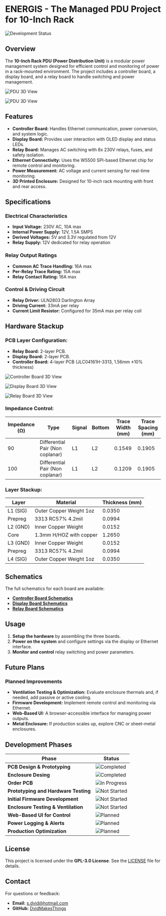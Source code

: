 # ENERGIS - The Managed PDU Project for 10-Inch Rack

![Development Status](https://img.shields.io/badge/status-Waiting%20for%20PCB%20--%20Testing%20phase-yellow)

## Overview
The **10-Inch Rack PDU (Power Distribution Unit)** is a modular power management system designed for efficient control and monitoring of power in a rack-mounted environment. The project includes a controller board, a display board, and a relay board to handle switching and power management.

![PDU 3D View](images/Assembly/Assembled-in-case_3D_1.png)

![PDU 3D View](images/Assembly/Assembled-in-case_3D_2.png)

## Features
- **Controller Board:** Handles Ethernet communication, power conversion, and system logic.
- **Display Board:** Provides user interaction with OLED display and status LEDs.
- **Relay Board:** Manages AC switching with 8x 230V relays, fuses, and safety isolation.
- **Ethernet Connectivity:** Uses the W5500 SPI-based Ethernet chip for remote control and monitoring.
- **Power Measurement:** AC voltage and current sensing for real-time monitoring.
- **3D Printed Enclosure:** Designed for 10-inch rack mounting with front and rear access.

## Specifications

### Electrical Characteristics
- **Input Voltage:** 230V AC, 10A max
- **Internal Power Supply:** 12V, 1.5A SMPS
- **Derived Voltages:** 5V and 3.3V regulated from 12V
- **Relay Supply:** 12V dedicated for relay operation

### Relay Output Ratings
- **Common AC Trace Handling:** 16A max
- **Per-Relay Trace Rating:** 15A max
- **Relay Contact Rating:** 16A max

### Control & Driving Circuit
- **Relay Driver:** ULN2803 Darlington Array
- **Driving Current:** 33mA per relay
- **Current Limit Resistor:** Configured for 35mA max per relay coil

## Hardware Stackup
### **PCB Layer Configuration:**
- **Relay Board:** 2-layer PCB.
- **Display Board:** 2-layer PCB.
- **Controller Board:** 4-layer PCB (JLC04161H-3313, 1.56mm ±10% thickness)

![Controller Board 3D View](images/Controller%20Board/ControllerBoard_3D-1.png)

![Display Board 3D View](images/Display%20Board/DisplayBoard_3D-2.png)

![Relay Board 3D View](images/Relay%20Board/RelayBoard_3D-1.png)

### **Impedance Control:**
| Impedance (Ω)  | Type                             | Signal  | Bottom  | Trace Width (mm) | Trace Spacing (mm) |
|-------------- | -------------------------------- | ------- | ------- | ---------------- | ------------------ |
| 90             | Differential Pair (Non coplanar) | L1      | L2      | 0.1549           | 0.1905             |
| 100            | Differential Pair (Non coplanar) | L1      | L2      | 0.1209           | 0.1905             |

### **Layer Stackup:**
| Layer    | Material                   | Thickness (mm) |
|-------- | -------------------------- | -------------- |
| L1 (SIG) | Outer Copper Weight 1oz    | 0.0350 |
| Prepreg  | 3313 RC57% 4.2mil          | 0.0994 |
| L2 (GND) | Inner Copper Weight        | 0.0152 |
| Core     | 1.3mm H/HOZ with copper    | 1.2650 |
| L3 (GND) | Inner Copper Weight        | 0.0152 |
| Prepreg  | 3313 RC57% 4.2mil          | 0.0994 |
| L4 (SIG) | Outer Copper Weight 1oz    | 0.0350 |

## Schematics
The full schematics for each board are available:
- **[Controller Board Schematics](src/PDF/Controller-Board_Schematics.pdf)**
- **[Display Board Schematics](src/PDF/Display-Board_Schematics.pdf)**
- **[Relay Board Schematics](src/PDF/Relay-Board_Schematics.pdf)**

## Usage
1. **Setup the hardware** by assembling the three boards.
2. **Power on the system** and configure settings via the display or Ethernet interface.
3. **Monitor and control** relay switching and power parameters.

## Future Plans

### Planned Improvements
- **Ventilation Testing & Optimization:** Evaluate enclosure thermals and, if needed, add passive or active cooling.
- **Firmware Development:** Implement remote control and monitoring via Ethernet.
- **Web-Based UI:** A browser-accessible interface for managing power outputs.
- **Metal Enclosure:** If production scales up, explore CNC or sheet-metal enclosures.

## Development Phases

| Phase                        | Status |
|------------------------------|--------|
| **PCB Design & Prototyping**   | ![Completed](https://img.shields.io/badge/status-completed-brightgreen) |
| **Enclosure Desing**   | ![Completed](https://img.shields.io/badge/status-completed-brightgreen) |
| **Order PCB**   | ![In Progress](https://img.shields.io/badge/status-in%20progress-yellow) |
| **Prototyping and Hardware Testing** | ![Not Started](https://img.shields.io/badge/status-not%20started-red) |
| **Initial Firmware Development** | ![Not Started](https://img.shields.io/badge/status-not%20started-red) |
| **Enclosure Testing & Ventilation** | ![Not Started](https://img.shields.io/badge/status-not%20started-red) |
| **Web-Based UI for Control**   | ![Planned](https://img.shields.io/badge/status-planned-blue) |
| **Power Logging & Alerts**     | ![Planned](https://img.shields.io/badge/status-planned-blue) |
| **Production Optimization**    | ![Planned](https://img.shields.io/badge/status-planned-blue) |


## License
This project is licensed under the **GPL-3.0 License**. See the [LICENSE](LICENSE) file for details.

## Contact
For questions or feedback:
- **Email:** [s.dvid@hotmail.com](mailto:s.dvid@hotmail.com)
- **GitHub:** [DvidMakesThings](https://github.com/DvidMakesThings)
